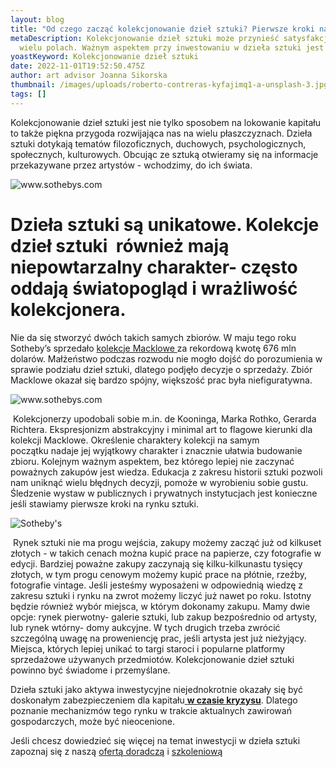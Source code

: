 ```yaml
---
layout: blog
title: "Od czego zacząć kolekcjonowanie dzieł sztuki? Pierwsze kroki na rynku sztuki "
metaDescription: Kolekcjonowanie dzieł sztuki może przynieść satysfakcję na
  wielu polach. Ważnym aspektem przy inwestowaniu w dzieła sztuki jest wiedza.
yoastKeyword: Kolekcjonowanie dzieł sztuki
date: 2022-11-01T19:52:50.475Z
author: art advisor Joanna Sikorska
thumbnail: /images/uploads/roberto-contreras-kyfajimq1-a-unsplash-3.jpg
tags: []
---
```

 Kolekcjonowanie dzieł sztuki jest nie tylko sposobem na lokowanie kapitału to także piękna przygoda rozwijająca nas na wielu płaszczyznach. Dzieła sztuki dotykają tematów filozoficznych, duchowych, psychologicznych, społecznych, kulturowych. Obcując ze sztuką otwieramy się na informacje przekazywane przez artystów - wchodzimy, do ich świata.

![www.sothebys.com ](/images/uploads/n5w4kn5ti5lw3lil4pt4x3nd4e.webp "Mark Rothko z kolekcji Macklowe ")

# Dzieła sztuki są unikatowe. Kolekcje dzieł sztuki  również mają niepowtarzalny charakter- często oddają światopogląd i wrażliwość kolekcjonera.

Nie da się stworzyć dwóch takich samych zbiorów. W maju tego roku Sotheby’s sprzedało [kolekcje Macklowe ](https://www.sothebys.com/en/digital-catalogues/the-macklowe-collection-2021)za rekordową kwotę 676 mln dolarów. Małżeństwo podczas rozwodu nie mogło dojść do porozumienia w sprawie podziału dzieł sztuki, dlatego podjęło decyzje o sprzedaży. Zbiór Macklowe okazał się bardzo spójny, większość prac była niefiguratywna.

![www.sothebys.com ](/images/uploads/macklowe-90.webp "praca Jacksona Pollocka z kolekcji Maclowe, licytowanej Sotheby's ")

 Kolekcjonerzy upodobali sobie m.in. de Kooninga, Marka Rothko, Gerarda Richtera. Ekspresjonizm abstrakcyjny i minimal art to flagowe kierunki dla kolekcji Macklowe. Określenie charaktery kolekcji na samym początku nadaje jej wyjątkowy charakter i znacznie ułatwia budowanie zbioru. Kolejnym ważnym aspektem, bez którego lepiej nie zaczynać poważnych zakupów jest wiedza. Edukacja z zakresu historii sztuki pozwoli nam uniknąć wielu błędnych decyzji, pomoże w wyrobieniu sobie gustu. Śledzenie wystaw w publicznych i prywatnych instytucjach jest konieczne jeśli stawiamy pierwsze kroki na rynku sztuki.

![Sotheby's ](/images/uploads/maclowe90.jpeg "Obraz Willema de Kooninga z kolekcji Macklowe")

 Rynek sztuki nie ma progu wejścia, zakupy możemy zacząć już od kilkuset złotych - w takich cenach można kupić prace na papierze, czy fotografie w edycji. Bardziej poważne zakupy zaczynają się kilku-kilkunastu tysięcy złotych, w tym progu cenowym możemy kupić prace na płótnie, rzeźby, fotografie vintage. Jeśli jesteśmy wyposażeni w odpowiednią wiedzę z zakresu sztuki i rynku na zwrot możemy liczyć już nawet po roku. Istotny będzie również wybór miejsca, w którym dokonamy zakupu. Mamy dwie opcje: rynek pierwotny- galerie sztuki, lub zakup bezpośrednio od artysty, lub rynek wtórny- domy aukcyjne. W tych drugich trzeba zwrócić  szczególną uwagę na proweniencję prac, jeśli artysta jest już nieżyjący. Miejsca, których lepiej unikać to targi staroci i popularne platformy sprzedażowe używanych przedmiotów. Kolekcjonowanie dzieł sztuki powinno być świadome i przemyślane. 

Dzieła sztuki jako aktywa inwestycyjne niejednokrotnie okazały się być doskonałym zabezpieczeniem dla kapitału[ **w czasie kryzysu**](https://www.artsgain.com/wp-content/uploads/2022/04/Art-Market-during-Crisis-Periods-vApril-2022.pdf). Dlatego poznanie mechanizmów tego rynku w trakcie aktualnych zawirowań gospodarczych, może być nieocenione. 

Jeśli chcesz dowiedzieć się więcej na temat inwestycji w dzieła sztuki zapoznaj się z  naszą [ofertą doradczą](https://artdivision.pl/oferta) i [szkoleniową ](https://artdivision.pl/szkolenia)